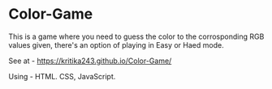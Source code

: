 # Color-Game
This is a game where you need to guess the color to the corrosponding RGB values given, there's an option of playing in Easy or Haed mode.

See at - https://kritika243.github.io/Color-Game/

Using - HTML. CSS, JavaScript.
